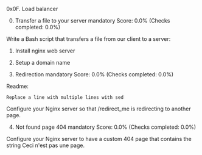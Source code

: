 0x0F. Load balancer


0. Transfer a file to your server
mandatory
Score: 0.0% (Checks completed: 0.0%)

Write a Bash script that transfers a file from our client to a server:

1. Install nginx web server 

2. Setup a domain name

3. Redirection
mandatory
Score: 0.0% (Checks completed: 0.0%)

Readme:

    Replace a line with multiple lines with sed

Configure your Nginx server so that /redirect_me is redirecting to another page.


4. Not found page 404
mandatory
Score: 0.0% (Checks completed: 0.0%)

Configure your Nginx server to have a custom 404 page that contains the string Ceci n'est pas une page.
